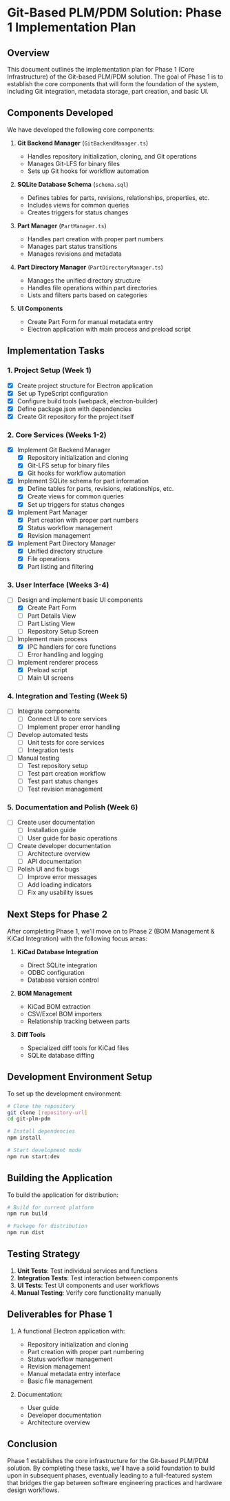 # Git-Based PLM/PDM Solution: Phase 1 Implementation Plan

## Overview

This document outlines the implementation plan for Phase 1 (Core Infrastructure) of the Git-based PLM/PDM solution. The goal of Phase 1 is to establish the core components that will form the foundation of the system, including Git integration, metadata storage, part creation, and basic UI.

## Components Developed

We have developed the following core components:

1. **Git Backend Manager** (`GitBackendManager.ts`)
   - Handles repository initialization, cloning, and Git operations
   - Manages Git-LFS for binary files
   - Sets up Git hooks for workflow automation

2. **SQLite Database Schema** (`schema.sql`)
   - Defines tables for parts, revisions, relationships, properties, etc.
   - Includes views for common queries
   - Creates triggers for status changes

3. **Part Manager** (`PartManager.ts`)
   - Handles part creation with proper part numbers
   - Manages part status transitions
   - Manages revisions and metadata

4. **Part Directory Manager** (`PartDirectoryManager.ts`)
   - Manages the unified directory structure
   - Handles file operations within part directories
   - Lists and filters parts based on categories

5. **UI Components**
   - Create Part Form for manual metadata entry
   - Electron application with main process and preload script

## Implementation Tasks

### 1. Project Setup (Week 1)

- [x] Create project structure for Electron application
- [x] Set up TypeScript configuration
- [x] Configure build tools (webpack, electron-builder)
- [x] Define package.json with dependencies
- [x] Create Git repository for the project itself

### 2. Core Services (Weeks 1-2)

- [x] Implement Git Backend Manager
  - [x] Repository initialization and cloning
  - [x] Git-LFS setup for binary files
  - [x] Git hooks for workflow automation

- [x] Implement SQLite schema for part information
  - [x] Define tables for parts, revisions, relationships, etc.
  - [x] Create views for common queries
  - [x] Set up triggers for status changes

- [x] Implement Part Manager
  - [x] Part creation with proper part numbers
  - [x] Status workflow management
  - [x] Revision management

- [x] Implement Part Directory Manager
  - [x] Unified directory structure
  - [x] File operations
  - [x] Part listing and filtering

### 3. User Interface (Weeks 3-4)

- [ ] Design and implement basic UI components
  - [x] Create Part Form
  - [ ] Part Details View
  - [ ] Part Listing View
  - [ ] Repository Setup Screen

- [ ] Implement main process
  - [x] IPC handlers for core functions
  - [ ] Error handling and logging

- [ ] Implement renderer process
  - [x] Preload script
  - [ ] Main UI screens

### 4. Integration and Testing (Week 5)

- [ ] Integrate components
  - [ ] Connect UI to core services
  - [ ] Implement proper error handling

- [ ] Develop automated tests
  - [ ] Unit tests for core services
  - [ ] Integration tests

- [ ] Manual testing
  - [ ] Test repository setup
  - [ ] Test part creation workflow
  - [ ] Test part status changes
  - [ ] Test revision management

### 5. Documentation and Polish (Week 6)

- [ ] Create user documentation
  - [ ] Installation guide
  - [ ] User guide for basic operations

- [ ] Create developer documentation
  - [ ] Architecture overview
  - [ ] API documentation

- [ ] Polish UI and fix bugs
  - [ ] Improve error messages
  - [ ] Add loading indicators
  - [ ] Fix any usability issues

## Next Steps for Phase 2

After completing Phase 1, we'll move on to Phase 2 (BOM Management & KiCad Integration) with the following focus areas:

1. **KiCad Database Integration**
   - Direct SQLite integration
   - ODBC configuration
   - Database version control

2. **BOM Management**
   - KiCad BOM extraction
   - CSV/Excel BOM importers
   - Relationship tracking between parts

3. **Diff Tools**
   - Specialized diff tools for KiCad files
   - SQLite database diffing

## Development Environment Setup

To set up the development environment:

```bash
# Clone the repository
git clone [repository-url]
cd git-plm-pdm

# Install dependencies
npm install

# Start development mode
npm run start:dev
```

## Building the Application

To build the application for distribution:

```bash
# Build for current platform
npm run build

# Package for distribution
npm run dist
```

## Testing Strategy

1. **Unit Tests**: Test individual services and functions
2. **Integration Tests**: Test interaction between components
3. **UI Tests**: Test UI components and user workflows
4. **Manual Testing**: Verify core functionality manually

## Deliverables for Phase 1

1. A functional Electron application with:
   - Repository initialization and cloning
   - Part creation with proper part numbering
   - Status workflow management
   - Revision management
   - Manual metadata entry interface
   - Basic file management

2. Documentation:
   - User guide
   - Developer documentation
   - Architecture overview

## Conclusion

Phase 1 establishes the core infrastructure for the Git-based PLM/PDM solution. By completing these tasks, we'll have a solid foundation to build upon in subsequent phases, eventually leading to a full-featured system that bridges the gap between software engineering practices and hardware design workflows.
